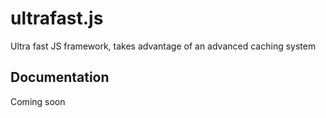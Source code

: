 # ultrafast.js
Ultra fast JS framework, takes advantage of an advanced caching system

## Documentation
Coming soon